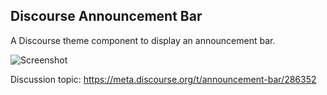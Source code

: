 ## Discourse Announcement Bar

A Discourse theme component to display an announcement bar.

![Screenshot](https://github.com/nolosb/discourse-announcement-bar/assets/26887899/37f41e71-dc12-4e12-95ec-d32377bc458e)

Discussion topic: https://meta.discourse.org/t/announcement-bar/286352

